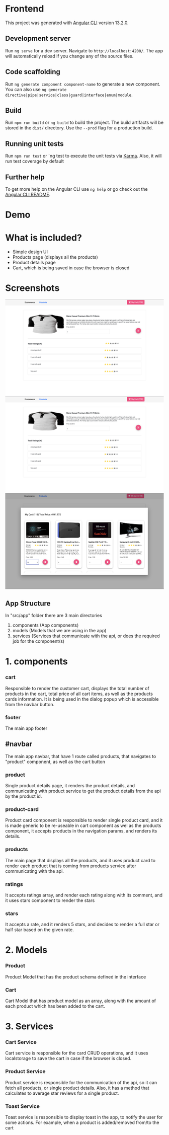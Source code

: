 # Frontend

This project was generated with [Angular CLI](https://github.com/angular/angular-cli) version 13.2.0.

## Development server

Run `ng serve` for a dev server. Navigate to `http://localhost:4200/`. The app will automatically reload if you change any of the source files.

## Code scaffolding

Run `ng generate component component-name` to generate a new component. You can also use `ng generate directive|pipe|service|class|guard|interface|enum|module`.

## Build

Run `npm run build` or `ng build` to build the project. The build artifacts will be stored in the `dist/` directory. Use the `--prod` flag for a production build.

## Running unit tests

Run `npm run test` or `ng test to execute the unit tests via [Karma](https://karma-runner.github.io). Also, it will run test coverage by default

## Further help

To get more help on the Angular CLI use `ng help` or go check out the [Angular CLI README](https://github.com/angular/angular-cli/blob/master/README.md).

# Demo


# What is included?
- Simple design UI
- Products page (displays all the products)
- Product details page
- Cart, which is being saved in case the browser is closed

# Screenshots
![Alt text](./github-assets/product.png?raw=true "Optional Title")
![Alt text](./github-assets/product.png?raw=true "Optional Title")
![Alt text](./github-assets/cart.png?raw=true "Optional Title")

## App Structure

In "src/app" folder there are 3 main directories
1. components (App components)
2. models (Models that we are using in the app)
3. services (Services that communicate with the api, or does the required job for the component/s)

# 1. components

### cart
Responsible to render the customer cart, displays the total number of products in the cart, total price of all cart items, as well as the products cards information. It is being used in the dialog popup which is accessible from the navbar button.
### footer
The main app footer
## #navbar
The main app navbar, that have 1 route called products, that navigates to "product" component, as well as the cart button
### product
Single product details page, it renders the product details, and communicating with product service to get the product details from the api by the product id.
### product-card
Product card component is responsible to render single product card, and it is made generic to be re-useable in cart component as wel as the products component, it accepts products in the navigation params, and renders its details.
### products 
The main page that displays all the products, and it uses product card to render each product that is coming from products service after communicating with the api.
### ratings 
It accepts ratings array, and render each rating along with its comment, and it uses stars component to render the stars
### stars
It accepts a rate, and it renders 5 stars, and decides to render a full star or half star based on the given rate.

# 2. Models

### Product
Product Model that has the product schema defined in the interface

### Cart
Cart Model that has product model as an array, along with the amount of each product which has been added to the cart.


# 3. Services

### Cart Service
Cart service is responsible for the card CRUD operations, and it uses localstorage to save the cart in case if the browser is closed.

### Product Service
Product service is responsible for the communication of the api, so it can fetch all products, or single product details. Also, it has a method that calculates to average star reviews for a single product.

### Toast Service
Toast service is responsible to display toast in the app, to notify the user for some actions. For example, when a product is added/removed from/to the cart


